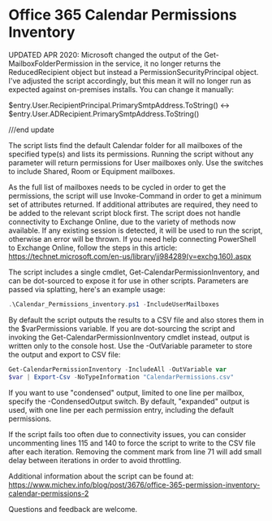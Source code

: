 # Office 365 Calendar Permissions Inventory

UPDATED APR 2020: Microsoft changed the output of the Get-MailboxFolderPermission in the service, it no longer returns the ReducedRecipient object but instead a PermissionSecurityPrincipal object. I've adjusted the script accordingly, but this mean it will no longer run as expected against on-premises installs. You can change it manually: 

$entry.User.RecipientPrincipal.PrimarySmtpAddress.ToString() <-> $entry.User.ADRecipient.PrimarySmtpAddress.ToString()

///end update

The script lists find the default Calendar folder for all mailboxes of the specified type(s) and lists its permissions. Running the script without any parameter will return permissions for User mailboxes only. Use the switches to include Shared, Room or Equipment mailboxes.

As the full list of mailboxes needs to be cycled in order to get the permissions, the script will use Invoke-Command in order to get a minimum set of attributes returned. If additional attributes are required, they need to be added to the relevant script block first.
The script does not handle connectivity to Exchange Online, due to the variety of methods now available. If any existing session is detected, it will be used to run the script, otherwise an error will be thrown. If you need help connecting PowerShell to Exchange Online, follow the steps in this article: https://technet.microsoft.com/en-us/library/jj984289(v=exchg.160).aspx

The script includes a single cmdlet, Get-CalendarPermissionInventory, and can be dot-sourced to expose it for use in other scripts. Parameters are passed via splatting, here's an example usage:
```PowerShell
.\Calendar_Permissions_inventory.ps1 -IncludeUserMailboxes
```
By default the script outputs the results to a CSV file and also stores them in the $varPermissions variable. If you are dot-sourcing the script and invoking the Get-CalendarPermissionInventory cmdlet instead, output is written only to the console host. Use the -OutVariable parameter to store the output and export to CSV file:
```PowerShell
Get-CalendarPermissionInventory -IncludeAll -OutVariable var    
$var | Export-Csv -NoTypeInformation "CalendarPermissions.csv"
```
If you want to use "condensed" output, limited to one line per mailbox, specify the -CondensedOutput switch. By default, "expanded" output is used, with one line per each permission entry, including the default permissions.
 
If the script fails too often due to connectivity issues, you can consider uncommenting lines 115 and 140 to force the script to write to the CSV file after each iteration. Removing the comment mark from line 71 will add small delay between iterations in order to avoid throttling.

Additional information about the script can be found at: https://www.michev.info/blog/post/3676/office-365-permission-inventory-calendar-permissions-2

Questions and feedback are welcome.
